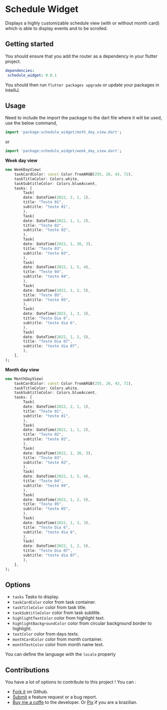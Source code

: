 # Schedule Widget

Displays a highly customizable schedule view (with or without month card) which is able to display events and to be scrolled.

## Getting started

You should ensure that you add the router as a dependency in your flutter project.
```yaml
dependencies:
 schedule_widget: 0.0.1
```
You should then run `flutter packages upgrade` or update your packages in IntelliJ.

## Usage

Need to include the import the package to the dart file where it will be used, use the below command,

```dart
import 'package:schedule_widget/moth_day_view.dart';
```
or 
```dart
import 'package:schedule_widget/week_day_view.dart';
```
**Week day view**

```dart
new WeekDayView(
    taskCardColor: const Color.fromARGB(255, 26, 43, 72),
    taskTitleColor: Colors.white,
    taskSubtitleColor: Colors.blueAccent,
    tasks: [
        Task(
        date: DateTime(2022, 2, 1, 1),
        title: "Teste 01",
        subtitle: "teste 01",
        ),
        Task(
        date: DateTime(2022, 1, 1, 2),
        title: "Teste 02",
        subtitle: "teste 02",
        ),
        Task(
        date: DateTime(2022, 1, 26, 3),
        title: "Teste 03",
        subtitle: "teste 03",
        ),
        Task(
        date: DateTime(2022, 1, 5, 4),
        title: "Teste 04",
        subtitle: "teste 04",
        ),
        Task(
        date: DateTime(2022, 1, 2, 5),
        title: "Teste 05",
        subtitle: "teste 05",
        ),
        Task(
        date: DateTime(2022, 1, 3, 3),
        title: "Teste Dia 6",
        subtitle: "teste dia 6",
        ),
        Task(
        date: DateTime(2022, 1, 2, 5),
        title: "Teste Dia 07",
        subtitle: "teste dia 07",
        ),
    ],
);
```

**Month day view**

```dart
new MonthDayView(
    taskCardColor: const Color.fromARGB(255, 26, 43, 72),
    taskTitleColor: Colors.white,
    taskSubtitleColor: Colors.blueAccent,
    tasks: [
        Task(
        date: DateTime(2022, 2, 1, 1),
        title: "Teste 01",
        subtitle: "teste 01",
        ),
        Task(
        date: DateTime(2022, 1, 1, 2),
        title: "Teste 02",
        subtitle: "teste 02",
        ),
        Task(
        date: DateTime(2022, 1, 26, 3),
        title: "Teste 03",
        subtitle: "teste 03",
        ),
        Task(
        date: DateTime(2022, 1, 5, 4),
        title: "Teste 04",
        subtitle: "teste 04",
        ),
        Task(
        date: DateTime(2022, 1, 2, 5),
        title: "Teste 05",
        subtitle: "teste 05",
        ),
        Task(
        date: DateTime(2022, 1, 3, 3),
        title: "Teste Dia 6",
        subtitle: "teste dia 6",
        ),
        Task(
        date: DateTime(2022, 1, 2, 5),
        title: "Teste Dia 07",
        subtitle: "teste dia 07",
        ),
    ],
);
```


## Options

 * `tasks` Tasks to display.
 * `taskCardColor` color from task container.
 * `taskTitleColor` color from task title.
 * `taskSubtitleColor` color from task subtitle.
 * `highlightTextColor` color from highlight text.
 * `highlightBackgroundColor` color from circular background border to highlight.
 * `textColor` color from days texts.
 * `monthCardColor` color from month container.
 * `monthTextColor` color from month name text.

 You can define the language with the `locale` property

 ## Contributions

You have a lot of options to contribute to this project ! You can :

* [Fork it](https://github.com/leo-ramos/schedule_widget/fork) on Github.
* [Submit](https://github.com/leo-ramos/schedule_widget/issues/new/choose) a feature request or a bug report.
* [Buy me a coffe](https://www.paypal.com/donate/?business=S57LX5P87MKG8&no_recurring=0&currency_code=BRLt) to the developer. Or [Pix](https://nubank.com.br/pagar/5788q/ZKZlPiMlYU) if you are a brazilian.